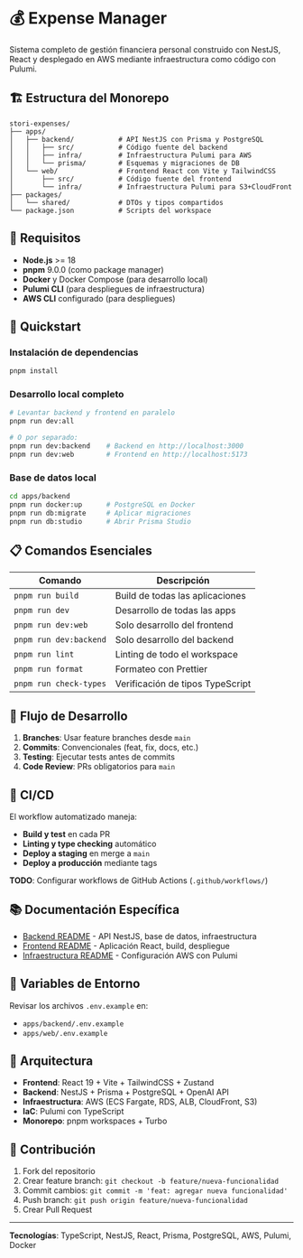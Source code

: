 # 💰 Expense Manager

Sistema completo de gestión financiera personal construido con NestJS, React y desplegado en AWS mediante infraestructura como código con Pulumi.

## 🏗️ Estructura del Monorepo

```
stori-expenses/
├── apps/
│   ├── backend/           # API NestJS con Prisma y PostgreSQL
│   │   ├── src/           # Código fuente del backend
│   │   ├── infra/         # Infraestructura Pulumi para AWS
│   │   └── prisma/        # Esquemas y migraciones de DB
│   └── web/               # Frontend React con Vite y TailwindCSS
│       ├── src/           # Código fuente del frontend
│       └── infra/         # Infraestructura Pulumi para S3+CloudFront
├── packages/
│   └── shared/            # DTOs y tipos compartidos
└── package.json           # Scripts del workspace
```

## 🔧 Requisitos

- **Node.js** >= 18
- **pnpm** 9.0.0 (como package manager)
- **Docker** y Docker Compose (para desarrollo local)
- **Pulumi CLI** (para despliegues de infraestructura)
- **AWS CLI** configurado (para despliegues)

## 🚀 Quickstart

### Instalación de dependencias

```bash
pnpm install
```

### Desarrollo local completo

```bash
# Levantar backend y frontend en paralelo
pnpm run dev:all

# O por separado:
pnpm run dev:backend    # Backend en http://localhost:3000
pnpm run dev:web        # Frontend en http://localhost:5173
```

### Base de datos local

```bash
cd apps/backend
pnpm run docker:up      # PostgreSQL en Docker
pnpm run db:migrate     # Aplicar migraciones
pnpm run db:studio      # Abrir Prisma Studio
```

## 📋 Comandos Esenciales

| Comando                | Descripción                      |
| ---------------------- | -------------------------------- |
| `pnpm run build`       | Build de todas las aplicaciones  |
| `pnpm run dev`         | Desarrollo de todas las apps     |
| `pnpm run dev:web`     | Solo desarrollo del frontend     |
| `pnpm run dev:backend` | Solo desarrollo del backend      |
| `pnpm run lint`        | Linting de todo el workspace     |
| `pnpm run format`      | Formateo con Prettier            |
| `pnpm run check-types` | Verificación de tipos TypeScript |

## 🔄 Flujo de Desarrollo

1. **Branches**: Usar feature branches desde `main`
2. **Commits**: Convencionales (feat, fix, docs, etc.)
3. **Testing**: Ejecutar tests antes de commits
4. **Code Review**: PRs obligatorios para `main`

## 🚚 CI/CD

El workflow automatizado maneja:

- **Build y test** en cada PR
- **Linting y type checking** automático
- **Deploy a staging** en merge a `main`
- **Deploy a producción** mediante tags

**TODO**: Configurar workflows de GitHub Actions (`.github/workflows/`)

## 📚 Documentación Específica

- [Backend README](./apps/backend/README.md) - API NestJS, base de datos, infraestructura
- [Frontend README](./apps/web/README.md) - Aplicación React, build, despliegue
- [Infraestructura README](./apps/backend/infra/README.md) - Configuración AWS con Pulumi

## 🔐 Variables de Entorno

Revisar los archivos `.env.example` en:

- `apps/backend/.env.example`
- `apps/web/.env.example`

## 🏢 Arquitectura

- **Frontend**: React 19 + Vite + TailwindCSS + Zustand
- **Backend**: NestJS + Prisma + PostgreSQL + OpenAI API
- **Infraestructura**: AWS (ECS Fargate, RDS, ALB, CloudFront, S3)
- **IaC**: Pulumi con TypeScript
- **Monorepo**: pnpm workspaces + Turbo

## 🤝 Contribución

1. Fork del repositorio
2. Crear feature branch: `git checkout -b feature/nueva-funcionalidad`
3. Commit cambios: `git commit -m 'feat: agregar nueva funcionalidad'`
4. Push branch: `git push origin feature/nueva-funcionalidad`
5. Crear Pull Request

---

**Tecnologías**: TypeScript, NestJS, React, Prisma, PostgreSQL, AWS, Pulumi, Docker
